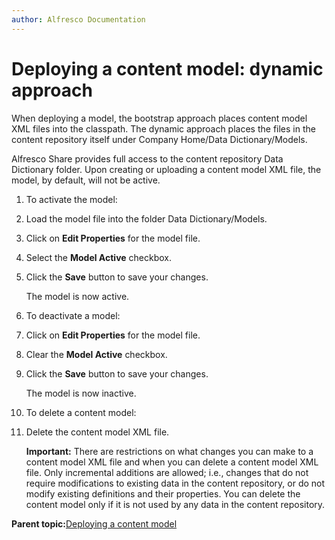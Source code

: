 ```yaml
---
author: Alfresco Documentation
---
```


# Deploying a content model: dynamic approach

When deploying a model, the bootstrap approach places content model XML files into the classpath. The dynamic approach places the files in the content repository itself under Company Home/Data Dictionary/Models.

Alfresco Share provides full access to the content repository Data Dictionary folder. Upon creating or uploading a content model XML file, the model, by default, will not be active.

1.  To activate the model:
2.  Load the model file into the folder Data Dictionary/Models.

3.  Click on **Edit Properties** for the model file.

4.  Select the **Model Active** checkbox.

5.  Click the **Save** button to save your changes.

    The model is now active.

6.  To deactivate a model:
7.  Click on **Edit Properties** for the model file.

8.  Clear the **Model Active** checkbox.

9.  Click the **Save** button to save your changes.

    The model is now inactive.

10. To delete a content model:
11. Delete the content model XML file.

    **Important:** There are restrictions on what changes you can make to a content model XML file and when you can delete a content model XML file. Only incremental additions are allowed; i.e., changes that do not require modifications to existing data in the content repository, or do not modify existing definitions and their properties. You can delete the content model only if it is not used by any data in the content repository.


**Parent topic:**[Deploying a content model](../concepts/content-model-deploy.md)

